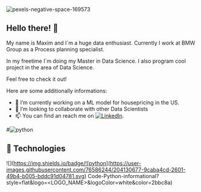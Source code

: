 ![pexels-negative-space-169573](https://user-images.githubusercontent.com/76586244/204130312-37faf66f-3921-441a-bc7c-ccf24c804396.jpg)


## Hello there! 👋

My name is Maxim and I´m a huge data enthusiast. Currently I work at BMW Group as a Process planning specialist. 

In my freetime I´m doing my Master in Data Science. I also program cool project in the area of Data Science. 

Feel free to check it out!


Here are some additionally informations: 

- 🔭 I’m currently working on a ML model for housepricing in the US.
- 👯 I’m looking to collaborate with other Data Scientists 
- 📫 You can find an reach me on [![LinkedIn][2.2]][2].

<!-- Icons -->
[2.2]: https://raw.githubusercontent.com/MartinHeinz/MartinHeinz/master/linkedin-3-16.png (LinkedIn icon without padding)

<!-- Links to your social media accounts -->

[2]: https://de.linkedin.com/in/maxim-kiesel-904184152


#![python](https://user-images.githubusercontent.com/76586244/204130677-9caba4cd-2601-49b4-b005-bddc91d04781.svg)

## 🔧 Technologies
![](https://img.shields.io/badge/![python](https://user-images.githubusercontent.com/76586244/204130677-9caba4cd-2601-49b4-b005-bddc91d04781.svg)
Code-Python-informational?style=flat&logo=<LOGO_NAME>&logoColor=white&color=2bbc8a)
